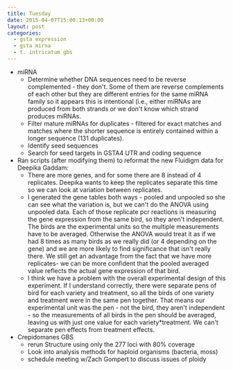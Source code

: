 ```yaml
---
title: Tuesday
date: 2015-04-07T15:00:13+00:00
layout: post
categories:
  - gsta expression
  - gsta mirna
  - t. intricatum gbs
---
```

  * miRNA
      * Determine whether DNA sequences need to be reverse complemented - they don't. Some of them are reverse complements of each other but they are different entries for the same miRNA family so it appears this is intentional (i.e., either miRNAs are produced from both strands or we don't know which strand produces miRNAs.
      * Filter mature miRNAs for duplicates - filtered for exact matches and matches where the shorter sequence is entirely contained within a longer sequence (131 duplicates).
      * Identify seed sequences
      * Search for seed targets in GSTA4 UTR and coding sequence
  * Ran scripts (after modifying them) to reformat the new Fluidigm data for Deepika Gaddam:
      * There are more genes, and for some there are 8 instead of 4 replicates. Deepika wants to keep the replicates separate this time so we can look at variation between replicates.
      * I generated the gene tables both ways - pooled and unpooled so she can see what the variation is, but we can't do the ANOVA using unpooled data. Each of those replicate pcr reactions is measuring the gene expression from the same bird, so they aren't independent. The birds are the experimental units so the multiple measurements have to be averaged. Otherwise the ANOVA would treat it as if we had 8 times as many birds as we really did (or 4 depending on the gene) and we are more likely to find significance that isn't really there. We still get an advantage from the fact that we have more replicates- we can be more confident that the pooled averaged value reflects the actual gene expression of that bird.
      * I think we have a problem with the overall experimental design of this experiment. If I understand correctly, there were separate pens of bird for each variety and treatment, so all the birds of one variety and treatment were in the same pen together. That means our experimental unit was the pen - not the bird, they aren't independent - so the measurements of all birds in the pen should be averaged, leaving us with just one value for each variety*treatment. We can't separate pen effects from treatment effects.
  * Crepidomanes GBS
      * rerun Structure using only the 277 loci with 80% coverage
      * Look into analysis methods for haploid organisms (bacteria, moss)
      * schedule meeting w/Zach Gompert to discuss issues of ploidy
